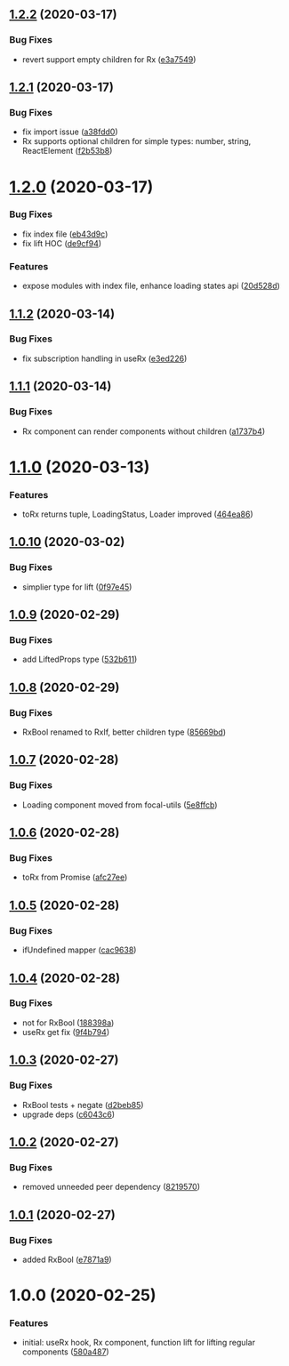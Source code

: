 ## [1.2.2](https://github.com/roborox/rxjs-react/compare/v1.2.1...v1.2.2) (2020-03-17)


### Bug Fixes

* revert support empty children for Rx ([e3a7549](https://github.com/roborox/rxjs-react/commit/e3a7549cb60988e7c3c23daf7b8898d1e506ea74))

## [1.2.1](https://github.com/roborox/rxjs-react/compare/v1.2.0...v1.2.1) (2020-03-17)


### Bug Fixes

* fix import issue ([a38fdd0](https://github.com/roborox/rxjs-react/commit/a38fdd099da393f0b351b7839f115c203c01dc9a))
* Rx supports optional children for simple types: number, string, ReactElement ([f2b53b8](https://github.com/roborox/rxjs-react/commit/f2b53b8ada4d761bfbf6ebeb8df532f577e68917))

# [1.2.0](https://github.com/roborox/rxjs-react/compare/v1.1.2...v1.2.0) (2020-03-17)


### Bug Fixes

* fix index file ([eb43d9c](https://github.com/roborox/rxjs-react/commit/eb43d9cf846e56ca18562406731e27229de12f4d))
* fix lift HOC ([de9cf94](https://github.com/roborox/rxjs-react/commit/de9cf945d879a804035da4ff2080ed75e99c8095))


### Features

* expose modules with index file, enhance loading states api ([20d528d](https://github.com/roborox/rxjs-react/commit/20d528da10013f8d1a48969580cbb878fcf4104c))

## [1.1.2](https://github.com/roborox/rxjs-react/compare/v1.1.1...v1.1.2) (2020-03-14)


### Bug Fixes

* fix subscription handling in useRx ([e3ed226](https://github.com/roborox/rxjs-react/commit/e3ed22639134cc2677310218f6e197a68104e217))

## [1.1.1](https://github.com/roborox/rxjs-react/compare/v1.1.0...v1.1.1) (2020-03-14)


### Bug Fixes

* Rx component can render components without children ([a1737b4](https://github.com/roborox/rxjs-react/commit/a1737b49612f4ef1e5b6b88b7932a0165c27e68e))

# [1.1.0](https://github.com/roborox/rxjs-react/compare/v1.0.10...v1.1.0) (2020-03-13)


### Features

* toRx returns tuple, LoadingStatus, Loader improved ([464ea86](https://github.com/roborox/rxjs-react/commit/464ea860a0a7573a83803d15de39e46abc09f5df))

## [1.0.10](https://github.com/roborox/rxjs-react/compare/v1.0.9...v1.0.10) (2020-03-02)


### Bug Fixes

* simplier type for lift ([0f97e45](https://github.com/roborox/rxjs-react/commit/0f97e45606d707e1228d38839f26b4c5c162abdc))

## [1.0.9](https://github.com/roborox/rxjs-react/compare/v1.0.8...v1.0.9) (2020-02-29)


### Bug Fixes

* add LiftedProps type ([532b611](https://github.com/roborox/rxjs-react/commit/532b611b51a15f8d9d470b86536c4a01369bd5d1))

## [1.0.8](https://github.com/roborox/rxjs-react/compare/v1.0.7...v1.0.8) (2020-02-29)


### Bug Fixes

* RxBool renamed to RxIf, better children type ([85669bd](https://github.com/roborox/rxjs-react/commit/85669bdc374156d0b8e89569620ad379a0b1c6d4))

## [1.0.7](https://github.com/roborox/rxjs-react/compare/v1.0.6...v1.0.7) (2020-02-28)


### Bug Fixes

* Loading component moved from focal-utils ([5e8ffcb](https://github.com/roborox/rxjs-react/commit/5e8ffcbde036eaef3e3d29e3edeecb95eb70f42c))

## [1.0.6](https://github.com/roborox/rxjs-react/compare/v1.0.5...v1.0.6) (2020-02-28)


### Bug Fixes

* toRx from Promise ([afc27ee](https://github.com/roborox/rxjs-react/commit/afc27eebb40cdcb62018313b4dbcff6ada73cc35))

## [1.0.5](https://github.com/roborox/rxjs-react/compare/v1.0.4...v1.0.5) (2020-02-28)


### Bug Fixes

* ifUndefined mapper ([cac9638](https://github.com/roborox/rxjs-react/commit/cac9638b1c2a6a78149621326e598c96a8023196))

## [1.0.4](https://github.com/roborox/rxjs-react/compare/v1.0.3...v1.0.4) (2020-02-28)


### Bug Fixes

* not for RxBool ([188398a](https://github.com/roborox/rxjs-react/commit/188398aeaf0696cea8299f9686e01da601a4c73a))
* useRx get fix ([9f4b794](https://github.com/roborox/rxjs-react/commit/9f4b794b87efb547df4fd7a9c95a2a079ed3c43e))

## [1.0.3](https://github.com/roborox/rxjs-react/compare/v1.0.2...v1.0.3) (2020-02-27)


### Bug Fixes

* RxBool tests + negate ([d2beb85](https://github.com/roborox/rxjs-react/commit/d2beb85b538fe37d9e20af9b00b77be205799281))
* upgrade deps ([c6043c6](https://github.com/roborox/rxjs-react/commit/c6043c68002875dc91c89822527fae1f5db18570))

## [1.0.2](https://github.com/roborox/rxjs-react/compare/v1.0.1...v1.0.2) (2020-02-27)


### Bug Fixes

* removed unneeded peer dependency ([8219570](https://github.com/roborox/rxjs-react/commit/8219570fbfc03c9d95f4b39a5b5d0894af15dbe1))

## [1.0.1](https://github.com/roborox/rxjs-react/compare/v1.0.0...v1.0.1) (2020-02-27)


### Bug Fixes

* added RxBool ([e7871a9](https://github.com/roborox/rxjs-react/commit/e7871a908323ec81957715b3c06c7e2ce8b580a1))

# 1.0.0 (2020-02-25)


### Features

* initial: useRx hook, Rx component, function lift for lifting regular components ([580a487](https://github.com/roborox/rxjs-react/commit/580a487947a5fbe87463d07666668a77211ab57d))
